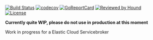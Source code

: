 [![Build Status](https://travis-ci.org/P1llus/ess-openapi-servicebroker.svg?branch=master)](https://travis-ci.org/P1llus/ess-openapi-servicebroker)
[![codecov](https://codecov.io/gh/P1llus/ess-openapi-servicebroker/branch/master/graph/badge.svg)](https://codecov.io/gh/P1llus/ess-openapi-servicebroker)
[![GoReportCard](https://goreportcard.com/badge/github.com/P1llus/ess-openapi-servicebroker)](https://goreportcard.com/report/github.com/P1llus/ess-openapi-servicebroker)
[![Reviewed by Hound](https://img.shields.io/badge/Reviewed_by-Hound-8E64B0.svg)](https://houndci.com)
[![License](https://img.shields.io/badge/License-Apache%202.0-blue.svg)](https://opensource.org/licenses/Apache-2.0)

**Currently quite WIP, please do not use in production at this moment**

Work in progress for a Elastic Cloud Servicebroker
